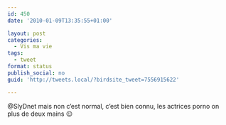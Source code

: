 ```yaml
---
id: 450
date: '2010-01-09T13:35:55+01:00'

layout: post
categories:
  - Vis ma vie
tags:
  - tweet
format: status
publish_social: no
guid: 'http://tweets.local/?birdsite_tweet=7556915622'

---
```


@SlyDnet mais non c’est normal, c’est bien connu, les actrices porno on plus de deux mains 😉